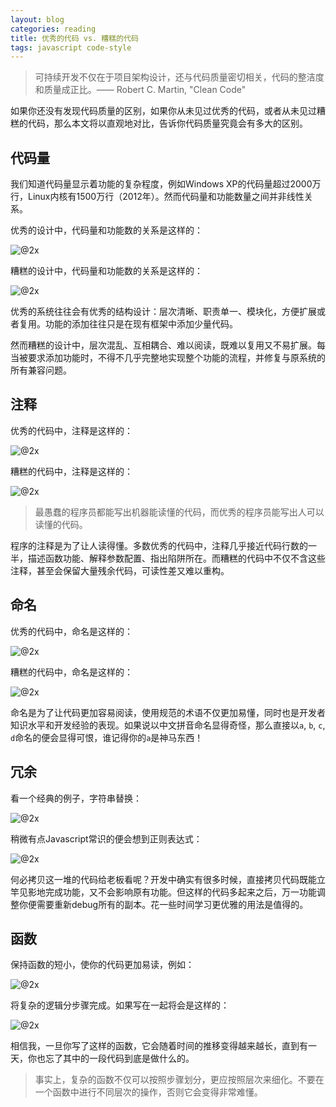 ```yaml
---
layout: blog
categories: reading
title: 优秀的代码 vs. 糟糕的代码
tags: javascript code-style
---
```


> 可持续开发不仅在于项目架构设计，还与代码质量密切相关，代码的整洁度和质量成正比。—— Robert C. Martin, "Clean Code"

如果你还没有发现代码质量的区别，如果你从未见过优秀的代码，或者从未见过糟糕的代码，那么本文将以直观地对比，告诉你代码质量究竟会有多大的区别。

## 代码量

我们知道代码量显示着功能的复杂程度，例如Windows XP的代码量超过2000万行，Linux内核有1500万行（2012年）。然而代码量和功能数量之间并非线性关系。

优秀的设计中，代码量和功能数的关系是这样的：

![@2x](/assets/img/blog/great-code.png)

糟糕的设计中，代码量和功能数的关系是这样的：

![@2x](/assets/img/blog/bad-code.png)

优秀的系统往往会有优秀的结构设计：层次清晰、职责单一、模块化，方便扩展或者复用。功能的添加往往只是在现有框架中添加少量代码。

然而糟糕的设计中，层次混乱、互相耦合、难以阅读，既难以复用又不易扩展。每当被要求添加功能时，不得不几乎完整地实现整个功能的流程，并修复与原系统的所有兼容问题。

## 注释

优秀的代码中，注释是这样的：

![@2x](/assets/img/blog/great-comment.png)

糟糕的代码中，注释是这样的：

![@2x](/assets/img/blog/bad-comment.png)

> 最愚蠢的程序员都能写出机器能读懂的代码，而优秀的程序员能写出人可以读懂的代码。
 
程序的注释是为了让人读得懂。多数优秀的代码中，注释几乎接近代码行数的一半，描述函数功能、解释参数配置、指出陷阱所在。而糟糕的代码中不仅不含这些注释，甚至会保留大量残余代码，可读性差又难以重构。


## 命名

优秀的代码中，命名是这样的：

![@2x](/assets/img/blog/great-name.png)

糟糕的代码中，命名是这样的：

![@2x](/assets/img/blog/bad-name.png)

命名是为了让代码更加容易阅读，使用规范的术语不仅更加易懂，同时也是开发者知识水平和开发经验的表现。如果说以中文拼音命名显得奇怪，那么直接以`a`, `b`, `c`, `d`命名的便会显得可恨，谁记得你的`a`是神马东西！

## 冗余

看一个经典的例子，字符串替换：

![@2x](/assets/img/blog/bad-duplicate.png)

稍微有点Javascript常识的便会想到正则表达式：

![@2x](/assets/img/blog/great-clean.png)

何必拷贝这一堆的代码给老板看呢？开发中确实有很多时候，直接拷贝代码既能立竿见影地完成功能，又不会影响原有功能。但这样的代码多起来之后，万一功能调整你便需要重新debug所有的副本。花一些时间学习更优雅的用法是值得的。

## 函数

保持函数的短小，使你的代码更加易读，例如：

![@2x](/assets/img/blog/great-func.png)

将复杂的逻辑分步骤完成。如果写在一起将会是这样的：

![@2x](/assets/img/blog/bad-func.png)

相信我，一旦你写了这样的函数，它会随着时间的推移变得越来越长，直到有一天，你也忘了其中的一段代码到底是做什么的。

> 事实上，复杂的函数不仅可以按照步骤划分，更应按照层次来细化。不要在一个函数中进行不同层次的操作，否则它会变得非常难懂。
